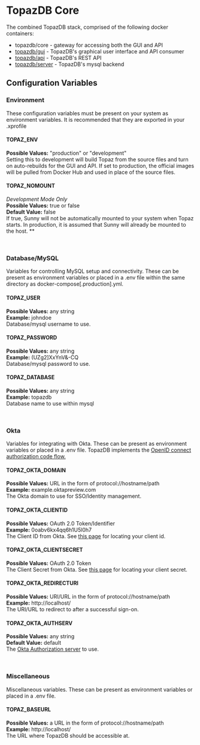 # TopazDB Core
The combined TopazDB stack, comprised of the following docker containers:

* topazdb/core - gateway for accessing both the GUI and API
* [topazdb/gui](https://github.com/topazdb/gui) - TopazDB's graphical user interface and API consumer
* [topazdb/api](https://github.com/topazdb/api) - TopazDB's REST API
* [topazdb/server](https://github.com/topazdb/server) - TopazDB's mysql backend

## Configuration Variables

### Environment
These configuration variables must be present on your system as environment variables.  It is recommended that they are exported in your .xprofile

#### TOPAZ_ENV
**Possible Values:** "production" or "development"<br>
Setting this to development will build Topaz from the source files and turn on auto-rebuilds for the GUI and API.  If set to production, the official images will be pulled from Docker Hub and used in place of the source files. 

#### TOPAZ_NOMOUNT
*Development Mode Only*<br>
**Possible Values:** true or false<br>
**Default Value:** false<br>
If true, Sunny will not be automatically mounted to your system when Topaz starts.  In production, it is assumed that Sunny will already be mounted to the host.  **

<br>

### Database/MySQL
Variables for controlling MySQL setup and connectivity.  These can be present as environment variables or placed in a .env file within the same directory as docker-compose\[.production\].yml.

#### TOPAZ_USER
**Possible Values:** any string<br>
**Example:** johndoe<br>
Database/mysql username to use.

#### TOPAZ_PASSWORD
**Possible Values:** any string<br>
**Example:** (UZg2]XxYnV&-CQ<br>
Database/mysql password to use. 

#### TOPAZ_DATABASE
**Possible Values:** any string<br>
**Example:** topazdb<br>
Database name to use within mysql

<br>

### Okta
Variables for integrating with Okta. These can be present as environment variables or placed in a .env file. TopazDB implements the [OpenID connect authorization code flow.](https://developer.okta.com/authentication-guide/implementing-authentication/auth-code/)

#### TOPAZ_OKTA_DOMAIN
**Possible Values:** URL in the form of protocol://hostname/path<br>
**Example:** example.oktapreview.com<br>
The Okta domain to use for SSO/Identity management.

#### TOPAZ_OKTA_CLIENTID
**Possible Values:** OAuth 2.0 Token/Identifier<br>
**Example:** 0oabv6kx4qq6h1U5l0h7<br>
The Client ID from Okta.  See [this page](https://developer.okta.com/docs/api/getting_started/finding_your_app_credentials/) for locating your client id.

#### TOPAZ_OKTA_CLIENTSECRET
**Possible Values:** OAuth 2.0 Token<br>
The Client Secret from Okta.  See [this page](https://developer.okta.com/docs/api/getting_started/finding_your_app_credentials/) for locating your client secret.

#### TOPAZ_OKTA_REDIRECTURI
**Possible Values:** URI/URL in the form of protocol://hostname/path<br>
**Example:** http://localhost/<br>
The URI/URL to redirect to after a successful sign-on.

#### TOPAZ_OKTA_AUTHSERV
**Possible Values:** any string<br>
**Default Value:** default<br>
The [Okta Authorization server](https://developer.okta.com/docs/api/resources/authorization-servers/) to use.

<br>

### Miscellaneous
Miscellaneous variables.  These can be present as environment variables or placed in a .env file.

#### TOPAZ_BASEURL
**Possible Values:** a URL in the form of protocol://hostname/path<br>
**Example:** http://localhost/<br>
The URL where TopazDB should be accessible at.